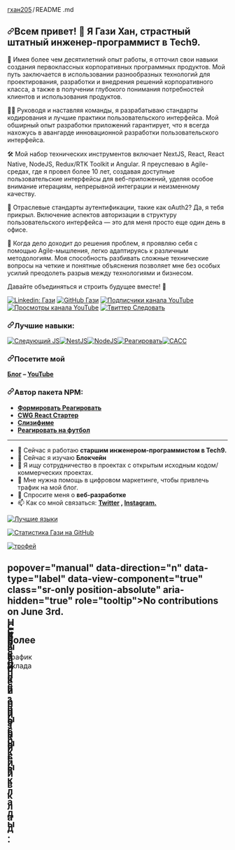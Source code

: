 <div data-view-component="true" class="Layout-main">      <turbo-frame id="user-profile-frame" data-turbo-action="advance">

  <div class="Box mt-4 ">
  <div class="Box-body p-4">
    <div class="d-flex flex-justify-between">
      <div class="text-mono text-small mb-3">
        <a href="/gkhan205/gkhan205" class="no-underline Link--primary" previewlistener="true"><font style="vertical-align: inherit;"><font style="vertical-align: inherit;">гхан205</font></font></a><span class="color-fg-muted d-inline-block" style="padding:0px 2px;"><font style="vertical-align: inherit;"><font style="vertical-align: inherit;">/</font></font></span><font style="vertical-align: inherit;"><font style="vertical-align: inherit;">README </font></font><span class="color-fg-muted"><font style="vertical-align: inherit;"><font style="vertical-align: inherit;">.md</font></font></span>
      </div>

<h2 dir="auto"><a id="user-content-hi-there--im-ghazi-khan-a-passionate-staff-software-engineer-at-tech9" class="anchor" aria-hidden="true" tabindex="-1" href="#hi-there--im-ghazi-khan-a-passionate-staff-software-engineer-at-tech9"><svg class="octicon octicon-link" viewBox="0 0 16 16" version="1.1" width="16" height="16" aria-hidden="true"><path d="m7.775 3.275 1.25-1.25a3.5 3.5 0 1 1 4.95 4.95l-2.5 2.5a3.5 3.5 0 0 1-4.95 0 .751.751 0 0 1 .018-1.042.751.751 0 0 1 1.042-.018 1.998 1.998 0 0 0 2.83 0l2.5-2.5a2.002 2.002 0 0 0-2.83-2.83l-1.25 1.25a.751.751 0 0 1-1.042-.018.751.751 0 0 1-.018-1.042Zm-4.69 9.64a1.998 1.998 0 0 0 2.83 0l1.25-1.25a.751.751 0 0 1 1.042.018.751.751 0 0 1 .018 1.042l-1.25 1.25a3.5 3.5 0 1 1-4.95-4.95l2.5-2.5a3.5 3.5 0 0 1 4.95 0 .751.751 0 0 1-.018 1.042.751.751 0 0 1-1.042.018 1.998 1.998 0 0 0-2.83 0l-2.5 2.5a1.998 1.998 0 0 0 0 2.83Z"></path></svg></a><font style="vertical-align: inherit;"><font style="vertical-align: inherit;">Всем привет! </font><font style="vertical-align: inherit;">👋 Я Гази Хан, страстный штатный инженер-программист в Tech9.</font></font></h2>
<p dir="auto"><font style="vertical-align: inherit;"><font style="vertical-align: inherit;">🚀 Имея более чем десятилетний опыт работы, я отточил свои навыки создания первоклассных корпоративных программных продуктов. </font><font style="vertical-align: inherit;">Мой путь заключается в использовании разнообразных технологий для проектирования, разработки и внедрения решений корпоративного класса, а также в получении глубокого понимания потребностей клиентов и использования продуктов.</font></font></p>
<p dir="auto"><font style="vertical-align: inherit;"><font style="vertical-align: inherit;">👨‍🏭 Руководя и наставляя команды, я разрабатываю стандарты кодирования и лучшие практики пользовательского интерфейса. </font><font style="vertical-align: inherit;">Мой обширный опыт разработки приложений гарантирует, что я всегда нахожусь в авангарде инновационной разработки пользовательского интерфейса.</font></font></p>
<p dir="auto"><font style="vertical-align: inherit;"><font style="vertical-align: inherit;">🛠️ Мой набор технических инструментов включает NextJS, React, React Native, NodeJS, Redux/RTK Toolkit и Angular. </font><font style="vertical-align: inherit;">Я преуспеваю в Agile-средах, где я провел более 10 лет, создавая доступные пользовательские интерфейсы для веб-приложений, уделяя особое внимание итерациям, непрерывной интеграции и неизменному качеству.</font></font></p>
<p dir="auto"><font style="vertical-align: inherit;"><font style="vertical-align: inherit;">🔐 Отраслевые стандарты аутентификации, такие как oAuth2? </font><font style="vertical-align: inherit;">Да, я тебя прикрыл. </font><font style="vertical-align: inherit;">Включение аспектов авторизации в структуру пользовательского интерфейса — это для меня просто еще один день в офисе.</font></font></p>
<p dir="auto"><font style="vertical-align: inherit;"><font style="vertical-align: inherit;">🧠 Когда дело доходит до решения проблем, я проявляю себя с помощью Agile-мышления, легко адаптируясь к различным методологиям. </font><font style="vertical-align: inherit;">Моя способность разбивать сложные технические вопросы на четкие и понятные объяснения позволяет мне без особых усилий преодолеть разрыв между технологиями и бизнесом.</font></font></p>
<p dir="auto"><font style="vertical-align: inherit;"><font style="vertical-align: inherit;">Давайте объединяться и строить будущее вместе! </font><font style="vertical-align: inherit;">🌟</font></font></p>
<p dir="auto"><a href="https://www.linkedin.com/in/ghazi-khan/" rel="nofollow" previewlistener="true"><img src="https://camo.githubusercontent.com/fe0b273101a05b571a87606ecb1a11635590fbc80b12ecb343fc9cafb0b1e108/68747470733a2f2f696d672e736869656c64732e696f2f62616467652f2d4768617a692d626c75653f7374796c653d666c61742d737175617265266c6f676f3d4c696e6b6564696e266c6f676f436f6c6f723d7768697465266c696e6b3d68747470733a2f2f7777772e6c696e6b6564696e2e636f6d2f696e2f6768617a692d6b68616e2f" alt="Linkedin: Гази" data-canonical-src="https://img.shields.io/badge/-Ghazi-blue?style=flat-square&amp;logo=Linkedin&amp;logoColor=white&amp;link=https://www.linkedin.com/in/ghazi-khan/" style="max-width: 100%;"></a>
<a href="https://github.com/gkhan205" previewlistener="true"><img src="https://camo.githubusercontent.com/73ae50db443da28990b1b419fb591118e3e9fc35f273dbfeba940beaedb01929/68747470733a2f2f696d672e736869656c64732e696f2f6769746875622f666f6c6c6f776572732f676b68616e3230353f6c6162656c3d666f6c6c6f77267374796c653d736f6369616c" alt="GitHub Гази" data-canonical-src="https://img.shields.io/github/followers/gkhan205?label=follow&amp;style=social" style="max-width: 100%;"></a>
<a target="_blank" rel="noopener noreferrer nofollow" href="https://camo.githubusercontent.com/068ad8cc5662c634156100bd57dfc462d97d3698a1d27f9a0f2966d408bbe866/68747470733a2f2f696d672e736869656c64732e696f2f796f75747562652f6368616e6e656c2f73756273637269626572732f5543696f37674946696c773677736762545a41564f4272673f7374796c653d736f6369616c" previewlistener="true"><img src="https://camo.githubusercontent.com/068ad8cc5662c634156100bd57dfc462d97d3698a1d27f9a0f2966d408bbe866/68747470733a2f2f696d672e736869656c64732e696f2f796f75747562652f6368616e6e656c2f73756273637269626572732f5543696f37674946696c773677736762545a41564f4272673f7374796c653d736f6369616c" alt="Подписчики канала YouTube" data-canonical-src="https://img.shields.io/youtube/channel/subscribers/UCio7gIFilw6wsgbTZAVOBrg?style=social" style="max-width: 100%;"></a>
<a target="_blank" rel="noopener noreferrer nofollow" href="https://camo.githubusercontent.com/5e36c9ae1db1684fa302efd56b27295f5985128abdd590724b20bb32fda2a733/68747470733a2f2f696d672e736869656c64732e696f2f796f75747562652f6368616e6e656c2f76696577732f5543696f37674946696c773677736762545a41564f4272673f7374796c653d736f6369616c" previewlistener="true"><img src="https://camo.githubusercontent.com/5e36c9ae1db1684fa302efd56b27295f5985128abdd590724b20bb32fda2a733/68747470733a2f2f696d672e736869656c64732e696f2f796f75747562652f6368616e6e656c2f76696577732f5543696f37674946696c773677736762545a41564f4272673f7374796c653d736f6369616c" alt="Просмотры канала YouTube" data-canonical-src="https://img.shields.io/youtube/channel/views/UCio7gIFilw6wsgbTZAVOBrg?style=social" style="max-width: 100%;"></a>
<a target="_blank" rel="noopener noreferrer nofollow" href="https://camo.githubusercontent.com/877019a37b1c2c4004ba25c04300521d99b43e74d6c9e42e1e2e036d4769f0ee/68747470733a2f2f696d672e736869656c64732e696f2f747769747465722f666f6c6c6f772f636f6465776974686768617a693f7374796c653d736f6369616c" previewlistener="true"><img src="https://camo.githubusercontent.com/877019a37b1c2c4004ba25c04300521d99b43e74d6c9e42e1e2e036d4769f0ee/68747470733a2f2f696d672e736869656c64732e696f2f747769747465722f666f6c6c6f772f636f6465776974686768617a693f7374796c653d736f6369616c" alt="Твиттер Следовать" data-canonical-src="https://img.shields.io/twitter/follow/codewithghazi?style=social" style="max-width: 100%;"></a></p>
<h3 dir="auto"><a id="user-content-top-skills" class="anchor" aria-hidden="true" tabindex="-1" href="#top-skills"><svg class="octicon octicon-link" viewBox="0 0 16 16" version="1.1" width="16" height="16" aria-hidden="true"><path d="m7.775 3.275 1.25-1.25a3.5 3.5 0 1 1 4.95 4.95l-2.5 2.5a3.5 3.5 0 0 1-4.95 0 .751.751 0 0 1 .018-1.042.751.751 0 0 1 1.042-.018 1.998 1.998 0 0 0 2.83 0l2.5-2.5a2.002 2.002 0 0 0-2.83-2.83l-1.25 1.25a.751.751 0 0 1-1.042-.018.751.751 0 0 1-.018-1.042Zm-4.69 9.64a1.998 1.998 0 0 0 2.83 0l1.25-1.25a.751.751 0 0 1 1.042.018.751.751 0 0 1 .018 1.042l-1.25 1.25a3.5 3.5 0 1 1-4.95-4.95l2.5-2.5a3.5 3.5 0 0 1 4.95 0 .751.751 0 0 1-.018 1.042.751.751 0 0 1-1.042.018 1.998 1.998 0 0 0-2.83 0l-2.5 2.5a1.998 1.998 0 0 0 0 2.83Z"></path></svg></a><font style="vertical-align: inherit;"><font style="vertical-align: inherit;">Лучшие навыки:</font></font></h3>
<p dir="auto"><a target="_blank" rel="noopener noreferrer nofollow" href="https://camo.githubusercontent.com/2abe53f4176fd7b9639f1c316e77574575c1c99c660e03fefa08299045988ba5/68747470733a2f2f696d672e736869656c64732e696f2f62616467652f4e6578742d626c61636b3f7374796c653d666f722d7468652d6261646765266c6f676f3d6e6578742e6a73266c6f676f436f6c6f723d7768697465" previewlistener="true"><img src="https://camo.githubusercontent.com/2abe53f4176fd7b9639f1c316e77574575c1c99c660e03fefa08299045988ba5/68747470733a2f2f696d672e736869656c64732e696f2f62616467652f4e6578742d626c61636b3f7374796c653d666f722d7468652d6261646765266c6f676f3d6e6578742e6a73266c6f676f436f6c6f723d7768697465" alt="Следующий JS" data-canonical-src="https://img.shields.io/badge/Next-black?style=for-the-badge&amp;logo=next.js&amp;logoColor=white" style="max-width: 100%;"></a><a target="_blank" rel="noopener noreferrer nofollow" href="https://camo.githubusercontent.com/c2877247f7c0a5825ef41ff30b86acffd42ac23272514f92d21d9eef7f9cca41/68747470733a2f2f696d672e736869656c64732e696f2f62616467652f6e6573746a732d2532334530323334452e7376673f7374796c653d666f722d7468652d6261646765266c6f676f3d6e6573746a73266c6f676f436f6c6f723d7768697465" previewlistener="true"><img src="https://camo.githubusercontent.com/c2877247f7c0a5825ef41ff30b86acffd42ac23272514f92d21d9eef7f9cca41/68747470733a2f2f696d672e736869656c64732e696f2f62616467652f6e6573746a732d2532334530323334452e7376673f7374796c653d666f722d7468652d6261646765266c6f676f3d6e6573746a73266c6f676f436f6c6f723d7768697465" alt="NestJS" data-canonical-src="https://img.shields.io/badge/nestjs-%23E0234E.svg?style=for-the-badge&amp;logo=nestjs&amp;logoColor=white" style="max-width: 100%;"></a><a target="_blank" rel="noopener noreferrer nofollow" href="https://camo.githubusercontent.com/0d58facab1be74748c39244ff3d990ae8ddd765af40263ed006219154ba90649/68747470733a2f2f696d672e736869656c64732e696f2f62616467652f6e6f64652e6a732d3644413535463f7374796c653d666f722d7468652d6261646765266c6f676f3d6e6f64652e6a73266c6f676f436f6c6f723d7768697465" previewlistener="true"><img src="https://camo.githubusercontent.com/0d58facab1be74748c39244ff3d990ae8ddd765af40263ed006219154ba90649/68747470733a2f2f696d672e736869656c64732e696f2f62616467652f6e6f64652e6a732d3644413535463f7374796c653d666f722d7468652d6261646765266c6f676f3d6e6f64652e6a73266c6f676f436f6c6f723d7768697465" alt="NodeJS" data-canonical-src="https://img.shields.io/badge/node.js-6DA55F?style=for-the-badge&amp;logo=node.js&amp;logoColor=white" style="max-width: 100%;"></a><a target="_blank" rel="noopener noreferrer nofollow" href="https://camo.githubusercontent.com/3babc94d778f96441b3a66615fb5ee88c6ed04f174ed49b04df92b071a7d0e80/68747470733a2f2f696d672e736869656c64732e696f2f62616467652f72656163742d2532333230323332612e7376673f7374796c653d666f722d7468652d6261646765266c6f676f3d7265616374266c6f676f436f6c6f723d253233363144414642" previewlistener="true"><img src="https://camo.githubusercontent.com/3babc94d778f96441b3a66615fb5ee88c6ed04f174ed49b04df92b071a7d0e80/68747470733a2f2f696d672e736869656c64732e696f2f62616467652f72656163742d2532333230323332612e7376673f7374796c653d666f722d7468652d6261646765266c6f676f3d7265616374266c6f676f436f6c6f723d253233363144414642" alt="Реагировать" data-canonical-src="https://img.shields.io/badge/react-%2320232a.svg?style=for-the-badge&amp;logo=react&amp;logoColor=%2361DAFB" style="max-width: 100%;"></a><a target="_blank" rel="noopener noreferrer nofollow" href="https://camo.githubusercontent.com/742126d474d8314230c293fa38b2fa9ff827e5fac43d9808c561be5887a4fb5f/68747470733a2f2f696d672e736869656c64732e696f2f62616467652f534153532d686f7470696e6b2e7376673f7374796c653d666f722d7468652d6261646765266c6f676f3d53415353266c6f676f436f6c6f723d7768697465" previewlistener="true"><img src="https://camo.githubusercontent.com/742126d474d8314230c293fa38b2fa9ff827e5fac43d9808c561be5887a4fb5f/68747470733a2f2f696d672e736869656c64732e696f2f62616467652f534153532d686f7470696e6b2e7376673f7374796c653d666f722d7468652d6261646765266c6f676f3d53415353266c6f676f436f6c6f723d7768697465" alt="САСС" data-canonical-src="https://img.shields.io/badge/SASS-hotpink.svg?style=for-the-badge&amp;logo=SASS&amp;logoColor=white" style="max-width: 100%;"></a></p>
<h3 dir="auto"><a id="user-content-visit-my" class="anchor" aria-hidden="true" tabindex="-1" href="#visit-my"><svg class="octicon octicon-link" viewBox="0 0 16 16" version="1.1" width="16" height="16" aria-hidden="true"><path d="m7.775 3.275 1.25-1.25a3.5 3.5 0 1 1 4.95 4.95l-2.5 2.5a3.5 3.5 0 0 1-4.95 0 .751.751 0 0 1 .018-1.042.751.751 0 0 1 1.042-.018 1.998 1.998 0 0 0 2.83 0l2.5-2.5a2.002 2.002 0 0 0-2.83-2.83l-1.25 1.25a.751.751 0 0 1-1.042-.018.751.751 0 0 1-.018-1.042Zm-4.69 9.64a1.998 1.998 0 0 0 2.83 0l1.25-1.25a.751.751 0 0 1 1.042.018.751.751 0 0 1 .018 1.042l-1.25 1.25a3.5 3.5 0 1 1-4.95-4.95l2.5-2.5a3.5 3.5 0 0 1 4.95 0 .751.751 0 0 1-.018 1.042.751.751 0 0 1-1.042.018 1.998 1.998 0 0 0-2.83 0l-2.5 2.5a1.998 1.998 0 0 0 0 2.83Z"></path></svg></a><font style="vertical-align: inherit;"><font style="vertical-align: inherit;">Посетите мой</font></font></h3>
<p dir="auto"><strong><a href="https://ghazikhan.in/blog" rel="nofollow" previewlistener="true"><font style="vertical-align: inherit;"><font style="vertical-align: inherit;">Блог</font></font></a><font style="vertical-align: inherit;"><font style="vertical-align: inherit;"> – </font></font><a href="https://www.youtube.com/channel/UCio7gIFilw6wsgbTZAVOBrg" rel="nofollow" previewlistener="true"><font style="vertical-align: inherit;"><font style="vertical-align: inherit;">YouTube</font></font></a></strong></p>
<h3 dir="auto"><a id="user-content-author-of-npm-package" class="anchor" aria-hidden="true" tabindex="-1" href="#author-of-npm-package"><svg class="octicon octicon-link" viewBox="0 0 16 16" version="1.1" width="16" height="16" aria-hidden="true"><path d="m7.775 3.275 1.25-1.25a3.5 3.5 0 1 1 4.95 4.95l-2.5 2.5a3.5 3.5 0 0 1-4.95 0 .751.751 0 0 1 .018-1.042.751.751 0 0 1 1.042-.018 1.998 1.998 0 0 0 2.83 0l2.5-2.5a2.002 2.002 0 0 0-2.83-2.83l-1.25 1.25a.751.751 0 0 1-1.042-.018.751.751 0 0 1-.018-1.042Zm-4.69 9.64a1.998 1.998 0 0 0 2.83 0l1.25-1.25a.751.751 0 0 1 1.042.018.751.751 0 0 1 .018 1.042l-1.25 1.25a3.5 3.5 0 1 1-4.95-4.95l2.5-2.5a3.5 3.5 0 0 1 4.95 0 .751.751 0 0 1-.018 1.042.751.751 0 0 1-1.042.018 1.998 1.998 0 0 0-2.83 0l-2.5 2.5a1.998 1.998 0 0 0 0 2.83Z"></path></svg></a><font style="vertical-align: inherit;"><font style="vertical-align: inherit;">Автор пакета NPM:</font></font></h3>
<ul dir="auto">
<li><strong><a href="https://www.npmjs.com/package/formify-react" rel="nofollow" previewlistener="true"><font style="vertical-align: inherit;"><font style="vertical-align: inherit;">Формировать Реагировать</font></font></a></strong></li>
<li><strong><a href="https://github.com/gkhan205/cwg-react-starter" previewlistener="true"><font style="vertical-align: inherit;"><font style="vertical-align: inherit;">CWG React Стартер</font></font></a></strong></li>
<li><strong><a href="https://www.npmjs.com/package/slugifyme" rel="nofollow" previewlistener="true"><font style="vertical-align: inherit;"><font style="vertical-align: inherit;">Слизифиме</font></font></a></strong></li>
<li><strong><a href="https://www.npmjs.com/package/react-soccer-formation" rel="nofollow" previewlistener="true"><font style="vertical-align: inherit;"><font style="vertical-align: inherit;">Реагировать на футбол</font></font></a></strong></li>
</ul>
<hr>
<ul dir="auto">
<li><font style="vertical-align: inherit;"><font style="vertical-align: inherit;">🔭 Сейчас я работаю </font></font><strong><font style="vertical-align: inherit;"><font style="vertical-align: inherit;">старшим инженером-программистом в Tech9.</font></font></strong></li>
<li><font style="vertical-align: inherit;"><font style="vertical-align: inherit;">🌱 Сейчас я изучаю </font></font><strong><font style="vertical-align: inherit;"><font style="vertical-align: inherit;">Блокчейн</font></font></strong></li>
<li><font style="vertical-align: inherit;"><font style="vertical-align: inherit;">👯 Я ищу сотрудничество в проектах с открытым исходным кодом/коммерческих проектах.</font></font></li>
<li><font style="vertical-align: inherit;"><font style="vertical-align: inherit;">🤔 Мне нужна помощь в цифровом маркетинге, чтобы привлечь трафик на мой блог.</font></font></li>
<li><font style="vertical-align: inherit;"><font style="vertical-align: inherit;">💬 Спросите меня о </font></font><strong><font style="vertical-align: inherit;"><font style="vertical-align: inherit;">веб-разработке</font></font></strong></li>
<li><font style="vertical-align: inherit;"><font style="vertical-align: inherit;">📫 Как со мной связаться:
 </font></font><strong><a href="https://twitter.com/ghazikhan205" rel="nofollow" previewlistener="true"><font style="vertical-align: inherit;"><font style="vertical-align: inherit;">Twitter</font></font></a><font style="vertical-align: inherit;"><font style="vertical-align: inherit;"> , </font></font><a href="https://instagram.com/codewithghazi" rel="nofollow" previewlistener="true"><font style="vertical-align: inherit;"><font style="vertical-align: inherit;">Instagram.</font></font></a></strong></li>
</ul>
<p dir="auto"><a target="_blank" rel="noopener noreferrer nofollow" href="https://camo.githubusercontent.com/b9c90c95d48e5fca6c549a7fcdbb4f2d47b96cb59432184ffaa21f8f8c6bc550/68747470733a2f2f6769746875622d726561646d652d73746174732e76657263656c2e6170702f6170692f746f702d6c616e67732f3f757365726e616d653d676b68616e323035266c61796f75743d636f6d70616374267468656d653d6461726b26686964655f626f726465723d74727565" previewlistener="true"><img src="https://camo.githubusercontent.com/b9c90c95d48e5fca6c549a7fcdbb4f2d47b96cb59432184ffaa21f8f8c6bc550/68747470733a2f2f6769746875622d726561646d652d73746174732e76657263656c2e6170702f6170692f746f702d6c616e67732f3f757365726e616d653d676b68616e323035266c61796f75743d636f6d70616374267468656d653d6461726b26686964655f626f726465723d74727565" alt="Лучшие языки" data-canonical-src="https://github-readme-stats.vercel.app/api/top-langs/?username=gkhan205&amp;layout=compact&amp;theme=dark&amp;hide_border=true" style="max-width: 100%;"></a></p>
<p dir="auto"><a target="_blank" rel="noopener noreferrer nofollow" href="https://camo.githubusercontent.com/3c787342bbf7f10cfb693aa637b66b71eec29af1f40519b9c8c1600b74dfa7cf/68747470733a2f2f6769746875622d726561646d652d73746174732e76657263656c2e6170702f6170693f757365726e616d653d676b68616e3230352673686f775f69636f6e733d7472756526686964655f626f726465723d74727565267468656d653d6461726b" previewlistener="true"><img src="https://camo.githubusercontent.com/3c787342bbf7f10cfb693aa637b66b71eec29af1f40519b9c8c1600b74dfa7cf/68747470733a2f2f6769746875622d726561646d652d73746174732e76657263656c2e6170702f6170693f757365726e616d653d676b68616e3230352673686f775f69636f6e733d7472756526686964655f626f726465723d74727565267468656d653d6461726b" alt="Статистика Гази на GitHub" data-canonical-src="https://github-readme-stats.vercel.app/api?username=gkhan205&amp;show_icons=true&amp;hide_border=true&amp;theme=dark" style="max-width: 100%;"></a></p>
<p dir="auto"><a href="https://github.com/gkhan205/github-profile-trophy" previewlistener="true"><img src="https://camo.githubusercontent.com/bc9dfff653e6cf63a0ec85f5b711a755b0e44101b0b777fa59f4e1b5cbd56b30/68747470733a2f2f6769746875622d70726f66696c652d74726f7068792e76657263656c2e6170702f3f757365726e616d653d676b68616e323035" alt="трофей" data-canonical-src="https://github-profile-trophy.vercel.app/?username=gkhan205" style="max-width: 100%;"></a></p>
</article>
  </div>
</div>


<div class="mt-4">
  <div class="js-pinned-items-reorder-container">
  <h2 class="f4 mb-2 text-normal"><font style="vertical-align: inherit;"><font style="vertical-align: inherit;">
      popover="manual" data-direction="n" data-type="label" data-view-component="true" class="sr-only position-absolute" aria-hidden="true" role="tooltip">No contributions on June 3rd.</tool-tip><tool-tip id="tooltip-de14e2b3-a395-4a20-8c29-3c895f1c3b54" for="contribution-day-component-6-18" popover="manual" data-direction="n" data-type="label" data-view-component="true" class="sr-only position-absolute" aria-hidden="true" role="tooltip">No contributions on June 10th.</tool-tip><tool-tip id="tooltip-dadfefe9-405f-4897-ab62-ac36fa625025" for="contribution-day-component-6-19" popover="manual" data-direction="n" data-type="label" data-view-component="true" class="sr-only position-absolute" aria-hidden="true" role="tooltip">No contributions on June 17th.</tool-tip><tool-tip id="tooltip-776e3630-44de-42b9-855c-091440eb16b2" for="contribution-day-component-6-20" popover="manual" data-direction="n" data-type="label" data-view-component="true" class="sr-only position-absolute" aria-hidden="true" role="tooltip">No contributions on June 24th.</tool-tip><tool-tip id="tooltip-9f5582c7-4643-4781-9a0b-4ebc909b798b" for="contribution-day-component-6-21" popover="manual" data-direction="n" data-type="label" data-view-component="true" class="sr-only position-absolute" aria-hidden="true" role="tooltip">No contributions on July 1st.</tool-tip><tool-tip id="tooltip-bea90d9b-d88e-4529-8adf-10e469c9bda2" for="contribution-day-component-6-22" popover="manual" data-direction="n" data-type="label" data-view-component="true" class="sr-only position-absolute" aria-hidden="true" role="tooltip">2 contributions on July 8th.</tool-tip><tool-tip id="tooltip-d8939ae1-c12b-4903-a01f-35ca9901d9f5" for="contribution-day-component-6-23" popover="manual" data-direction="n" data-type="label" data-view-component="true" class="sr-only position-absolute" aria-hidden="true" role="tooltip">No contributions on July 15th.</tool-tip><tool-tip id="tooltip-d34f4770-c0a0-4756-8c22-31b1e732a3a5" for="contribution-day-component-6-24" popover="manual" data-direction="n" data-type="label" data-view-component="true" class="sr-only position-absolute" aria-hidden="true" role="tooltip">No contributions on July 22nd.</tool-tip><tool-tip id="tooltip-3144ef6e-fe1d-4d0a-aecc-2ba66e1bc91a" for="contribution-day-component-6-25" popover="manual" data-direction="n" data-type="label" data-view-component="true" class="sr-only position-absolute" aria-hidden="true" role="tooltip">No contributions on July 29th.</tool-tip><tool-tip id="tooltip-5983dcd4-9b08-4dcb-ab21-ee38eeae0265" for="contribution-day-component-6-26" popover="manual" data-direction="n" data-type="label" data-view-component="true" class="sr-only position-absolute" aria-hidden="true" role="tooltip">No contributions on August 5th.</tool-tip><tool-tip id="tooltip-d5d01536-5f93-4dae-909a-9938d3c76948" for="contribution-day-component-6-27" popover="manual" data-direction="n" data-type="label" data-view-component="true" class="sr-only position-absolute" aria-hidden="true" role="tooltip">No contributions on August 12th.</tool-tip><tool-tip id="tooltip-5830ccc5-3e31-4d3c-a237-f9fc306a7995" for="contribution-day-component-6-28" popover="manual" data-direction="n" data-type="label" data-view-component="true" class="sr-only position-absolute" aria-hidden="true" role="tooltip">No contributions on August 19th.</tool-tip><tool-tip id="tooltip-b8d62c77-407f-43e6-9f55-165e47580ac8" for="contribution-day-component-6-29" popover="manual" data-direction="n" data-type="label" data-view-component="true" class="sr-only position-absolute" aria-hidden="true" role="tooltip">No contributions on August 26th.</tool-tip><tool-tip id="tooltip-69684c54-b7e0-4379-8761-f2917fdb3778" for="contribution-day-component-6-30" popover="manual" data-direction="n" data-type="label" data-view-component="true" class="sr-only position-absolute" aria-hidden="true" role="tooltip">No contributions on September 2nd.</tool-tip><tool-tip id="tooltip-70b58fbb-8338-4526-bd57-0bdb2f4ba8b7" for="contribution-day-component-6-31" popover="manual" data-direction="n" data-type="label" data-view-component="true" class="sr-only position-absolute" aria-hidden="true" role="tooltip">No contributions on September 9th.</tool-tip><tool-tip id="tooltip-fdfdc9fb-85c5-43f5-a8f3-e3461094afff" for="contribution-day-component-6-32" popover="manual" data-direction="n" data-type="label" data-view-component="true" class="sr-only position-absolute" aria-hidden="true" role="tooltip">No contributions on September 16th.</tool-tip><tool-tip id="tooltip-2f93eedd-9266-4275-8a49-6043f9fdc467" for="contribution-day-component-6-33" popover="manual" data-direction="n" data-type="label" data-view-component="true" class="sr-only position-absolute" aria-hidden="true" role="tooltip">No contributions on September 23rd.</tool-tip><tool-tip id="tooltip-6d1b435c-d8c3-42c9-967c-7f041ff0457f" for="contribution-day-component-6-34" popover="manual" data-direction="n" data-type="label" data-view-component="true" class="sr-only position-absolute" aria-hidden="true" role="tooltip">No contributions on September 30th.</tool-tip><tool-tip id="tooltip-ae5dd80a-2a7c-4ea9-a572-5cbbee140ef5" for="contribution-day-component-6-35" popover="manual" data-direction="n" data-type="label" data-view-component="true" class="sr-only position-absolute" aria-hidden="true" role="tooltip">No contributions on October 7th.</tool-tip><tool-tip id="tooltip-8d89e6c3-8216-46f1-aca7-562618151329" for="contribution-day-component-6-36" popover="manual" data-direction="n" data-type="label" data-view-component="true" class="sr-only position-absolute" aria-hidden="true" role="tooltip">No contributions on October 14th.</tool-tip><tool-tip id="tooltip-4d0ba7cc-ded4-48a6-90d3-2c23805f45a9" for="contribution-day-component-6-37" popover="manual" data-direction="n" data-type="label" data-view-component="true" class="sr-only position-absolute" aria-hidden="true" role="tooltip">No contributions on October 21st.</tool-tip><tool-tip id="tooltip-1f4b1965-5945-4226-82c2-6cd4d4c47c7f" for="contribution-day-component-6-38" popover="manual" data-direction="n" data-type="label" data-view-component="true" class="sr-only position-absolute" aria-hidden="true" role="tooltip">No contributions on October 28th.</tool-tip><tool-tip id="tooltip-c49356e6-de6f-4670-8e4c-9bba2203fc29" for="contribution-day-component-6-39" popover="manual" data-direction="n" data-type="label" data-view-component="true" class="sr-only position-absolute" aria-hidden="true" role="tooltip">No contributions on November 4th.</tool-tip><tool-tip id="tooltip-b0b0b4d0-2662-40e0-84c4-cf5aa3595496" for="contribution-day-component-6-40" popover="manual" data-direction="n" data-type="label" data-view-component="true" class="sr-only position-absolute" aria-hidden="true" role="tooltip">No contributions on November 11th.</tool-tip><tool-tip id="tooltip-46d14ce9-70eb-4f44-be10-c14646f853c4" for="contribution-day-component-6-41" popover="manual" data-direction="n" data-type="label" data-view-component="true" class="sr-only position-absolute" aria-hidden="true" role="tooltip">No contributions on November 18th.</tool-tip><tool-tip id="tooltip-5460f24c-110b-4901-a909-c2fe1f8ad2d3" for="contribution-day-component-6-42" popover="manual" data-direction="n" data-type="label" data-view-component="true" class="sr-only position-absolute" aria-hidden="true" role="tooltip">No contributions on November 25th.</tool-tip><tool-tip id="tooltip-98f458bc-ebef-4f64-beee-f28e521bb564" for="contribution-day-component-6-43" popover="manual" data-direction="n" data-type="label" data-view-component="true" class="sr-only position-absolute" aria-hidden="true" role="tooltip">No contributions on December 2nd.</tool-tip><tool-tip id="tooltip-3ae1a913-fe3e-468c-ae76-ad1d3f433fa3" for="contribution-day-component-6-44" popover="manual" data-direction="n" data-type="label" data-view-component="true" class="sr-only position-absolute" aria-hidden="true" role="tooltip">No contributions on December 9th.</tool-tip><tool-tip id="tooltip-d7781310-3a08-4094-9bb9-4a824a7b8ae8" for="contribution-day-component-6-45" popover="manual" data-direction="n" data-type="label" data-view-component="true" class="sr-only position-absolute" aria-hidden="true" role="tooltip">No contributions on December 16th.</tool-tip><tool-tip id="tooltip-340c3727-6d1b-4cc8-8f68-58b12b7612a7" for="contribution-day-component-6-46" popover="manual" data-direction="n" data-type="label" data-view-component="true" class="sr-only position-absolute" aria-hidden="true" role="tooltip">4 contributions on December 23rd.</tool-tip><tool-tip id="tooltip-b03718b9-19bb-48da-9915-3ed180eb741e" for="contribution-day-component-6-47" popover="manual" data-direction="n" data-type="label" data-view-component="true" class="sr-only position-absolute" aria-hidden="true" role="tooltip">No contributions on December 30th.</tool-tip><tool-tip id="tooltip-886358c4-1ceb-49ef-a6c9-f073078773d8" for="contribution-day-component-6-48" popover="manual" data-direction="n" data-type="label" data-view-component="true" class="sr-only position-absolute" aria-hidden="true" role="tooltip">No contributions on January 6th.</tool-tip><tool-tip id="tooltip-a3202343-b1a1-459e-a324-1f96600b0a31" for="contribution-day-component-6-49" popover="manual" data-direction="n" data-type="label" data-view-component="true" class="sr-only position-absolute" aria-hidden="true" role="tooltip">No contributions on January 13th.</tool-tip><tool-tip id="tooltip-0d22c7b2-9a23-4756-92c9-cd5851667f78" for="contribution-day-component-6-50" popover="manual" data-direction="n" data-type="label" data-view-component="true" class="sr-only position-absolute" aria-hidden="true" role="tooltip">No contributions on January 20th.</tool-tip><tool-tip id="tooltip-c87c65c1-2882-4c2b-9f50-62fe4a17c4be" for="contribution-day-component-6-51" popover="manual" data-direction="n" data-type="label" data-view-component="true" class="sr-only position-absolute" aria-hidden="true" role="tooltip">No contributions on January 27th.</tool-tip><table data-hydro-click="{&quot;event_type&quot;:&quot;user_profile.click&quot;,&quot;payload&quot;:{&quot;profile_user_id&quot;:24544854,&quot;target&quot;:&quot;CONTRIBUTION_CALENDAR_SQUARE&quot;,&quot;user_id&quot;:148629471,&quot;originating_url&quot;:&quot;https://github.com/gkhan205&quot;}}" data-hydro-click-hmac="ba764640b377febdc0ca4e4ad25025b8b6e208927ecd242764fb7c2133fa5faa" role="grid" aria-readonly="true" class="ContributionCalendar-grid js-calendar-graph-table" style="border-spacing: 3px; overflow: hidden; position: relative">
    <caption class="sr-only"><font style="vertical-align: inherit;"><font style="vertical-align: inherit;">График вклада</font></font></caption>


</div>
                <div style="width: 10px; height: 10px" id="contribution-graph-legend-level-1" data-level="1" data-view-component="true" class="ContributionCalendar-day rounded-1 mr-1">
    <span class="sr-only"><font style="vertical-align: inherit;"><font style="vertical-align: inherit;">Низкие взносы.</font></font></span>
</div>
                <div style="width: 10px; height: 10px" id="contribution-graph-legend-level-2" data-level="2" data-view-component="true" class="ContributionCalendar-day rounded-1 mr-1">
    <span class="sr-only"><font style="vertical-align: inherit;"><font style="vertical-align: inherit;">Средне-низкие вклады.</font></font></span>
</div>
                <div style="width: 10px; height: 10px" id="contribution-graph-legend-level-3" data-level="3" data-view-component="true" class="ContributionCalendar-day rounded-1 mr-1">
    <span class="sr-only"><font style="vertical-align: inherit;"><font style="vertical-align: inherit;">Средне-высокий вклад.</font></font></span>
</div>
                <div style="width: 10px; height: 10px" id="contribution-graph-legend-level-4" data-level="4" data-view-component="true" class="ContributionCalendar-day rounded-1 mr-1">
    <span class="sr-only"><font style="vertical-align: inherit;"><font style="vertical-align: inherit;">Высокие взносы.</font></font></span>
</div>
            <span data-view-component="true"><font style="vertical-align: inherit;"><font style="vertical-align: inherit;">Более</font></font></span>
          </div>
        </div>
      </div>

